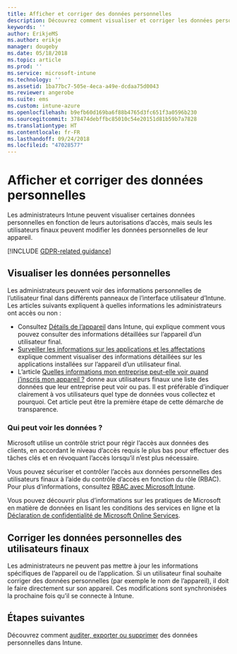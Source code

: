 ```yaml
---
title: Afficher et corriger des données personnelles
description: Découvrez comment visualiser et corriger les données personnelles.
keywords: ''
author: ErikjeMS
ms.author: erikje
manager: dougeby
ms.date: 05/18/2018
ms.topic: article
ms.prod: ''
ms.service: microsoft-intune
ms.technology: ''
ms.assetid: 1ba77bc7-505e-4eca-a49e-dcdaa75d0043
ms.reviewer: angerobe
ms.suite: ems
ms.custom: intune-azure
ms.openlocfilehash: b9efb60d169ba6f88b4765d3fc651f3a0596b230
ms.sourcegitcommit: 378474debffbc85010c54e20151d81b59b7a7828
ms.translationtype: HT
ms.contentlocale: fr-FR
ms.lasthandoff: 09/24/2018
ms.locfileid: "47028577"
---
```

# <a name="view-and-correct-personal-data"></a>Afficher et corriger des données personnelles

Les administrateurs Intune peuvent visualiser certaines données personnelles en fonction de leurs autorisations d’accès, mais seuls les utilisateurs finaux peuvent modifier les données personnelles de leur appareil.

[!INCLUDE [GDPR-related guidance](./includes/gdpr-dsr-and-stp-note.md)]


## <a name="view-personal-data"></a>Visualiser les données personnelles

Les administrateurs peuvent voir des informations personnelles de l’utilisateur final dans différents panneaux de l’interface utilisateur d’Intune. Les articles suivants expliquent à quelles informations les administrateurs ont accès ou non :
- Consultez [Détails de l’appareil](device-inventory.md) dans Intune, qui explique comment vous pouvez consulter des informations détaillées sur l’appareil d’un utilisateur final.
- [Surveiller les informations sur les applications et les affectations](apps-monitor.md) explique comment visualiser des informations détaillées sur les applications installées sur l’appareil d’un utilisateur final.
- L’article [Quelles informations mon entreprise peut-elle voir quand j’inscris mon appareil ?](https://docs.microsoft.com/intune-user-help/what-info-can-your-company-see-when-you-enroll-your-device-in-intune) donne aux utilisateurs finaux une liste des données que leur entreprise peut voir ou pas. Il est préférable d’indiquer clairement à vos utilisateurs quel type de données vous collectez et pourquoi. Cet article peut être la première étape de cette démarche de transparence.

### <a name="who-can-view-the-data"></a>Qui peut voir les données ?

Microsoft utilise un contrôle strict pour régir l’accès aux données des clients, en accordant le niveau d’accès requis le plus bas pour effectuer des tâches clés et en révoquant l’accès lorsqu’il n’est plus nécessaire. 

Vous pouvez sécuriser et contrôler l’accès aux données personnelles des utilisateurs finaux à l’aide du contrôle d’accès en fonction du rôle (RBAC). Pour plus d’informations, consultez [RBAC avec Microsoft Intune](role-based-access-control.md).

Vous pouvez découvrir plus d’informations sur les pratiques de Microsoft en matière de données en lisant les conditions des services en ligne et la [Déclaration de confidentialité de Microsoft Online Services](http://go.microsoft.com/fwlink/p/?linkid=131004&clcid=0x409). 

## <a name="correct-end-user-personal-data"></a>Corriger les données personnelles des utilisateurs finaux

Les administrateurs ne peuvent pas mettre à jour les informations spécifiques de l’appareil ou de l’application. Si un utilisateur final souhaite corriger des données personnelles (par exemple le nom de l’appareil), il doit le faire directement sur son appareil. Ces modifications sont synchronisées la prochaine fois qu’il se connecte à Intune.


## <a name="next-steps"></a>Étapes suivantes

Découvrez comment [auditer, exporter ou supprimer](privacy-data-audit-export-delete.md) des données personnelles dans Intune.